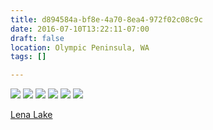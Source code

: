 ```yaml
---
title: d894584a-bf8e-4a70-8ea4-972f02c08c9c
date: 2016-07-10T13:22:11-07:00
draft: false
location: Olympic Peninsula, WA
tags: []

---
```




![](https://d17enza3bfujl8.cloudfront.net/20160710_01_11_01.jpg)
![](https://d17enza3bfujl8.cloudfront.net/20160710_01_10_01.jpg)
![](https://d17enza3bfujl8.cloudfront.net/20160710_01_26_01.jpg)
![](https://d17enza3bfujl8.cloudfront.net/20160710_01_28_01.jpg)
![](https://d17enza3bfujl8.cloudfront.net/20160710_01_29_01.jpg)
![](https://d17enza3bfujl8.cloudfront.net/20160710_01_43_01.jpg)

[Lena Lake](https://www.wta.org/go-hiking/hikes/lena-lake)


